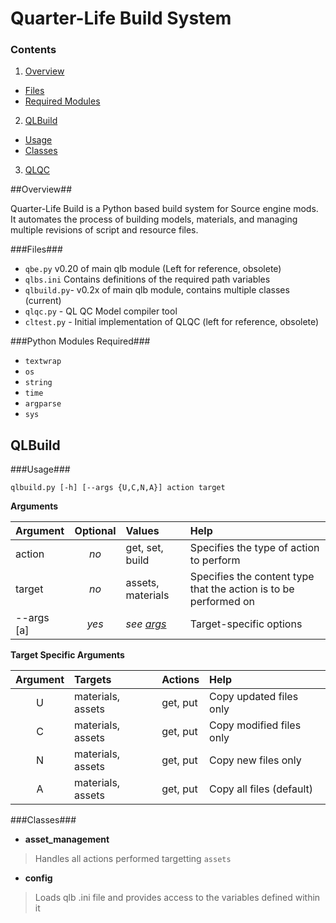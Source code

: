 Quarter-Life Build System
=================


### Contents ###
>
1. [Overview](#overview)
- [Files](#files)
- [Required Modules](#modules)
2. [QLBuild](#qlbuild)
- [Usage](#qlbusage)
- [Classes](#qlbclasses)
3. [QLQC](#qlqc)

<a name="overview"></a>

##Overview##

Quarter-Life Build is a Python based build system for Source engine mods. It automates the process of building models, materials, and managing multiple revisions of script and resource files.

###Files###
<a name="files"/>
>
-   `qbe.py` v0.20 of main qlb module (Left for reference, obsolete)
-   `qlbs.ini` Contains definitions of the required path variables
-  `qlbuild.py`- v0.2x of main qlb module, contains multiple classes (current)
-   `qlqc.py` - QL QC Model compiler tool
-   `cltest.py` - Initial implementation of QLQC (left for reference, obsolete)

###Python Modules Required###
>
+ `textwrap`
+ `os`
+ `string`
+ `time`
+ `argparse`
+ `sys`

<a name="qlbuild"></a>

QLBuild
-------

<a name="qlbusage"/>

###Usage###
>    
    qlbuild.py [-h] [--args {U,C,N,A}] action target

__Arguments__

Argument | Optional | Values | Help
:--------|:--------:|:-------|:--------------------
action | _no_ | get, set, build | Specifies the type of action to perform
target | _no_ | assets, materials | Specifies the content type that the action is to be performed on
--args [a] | _yes_ |_see [args](qlbargs)_ | Target-specific options

<a name="qlbargs"/>

__Target Specific Arguments__

Argument | Targets | Actions | Help
:----:|:--------|:--------|:-----
U | materials, assets | get, put | Copy updated files only
C | materials, assets | get, put | Copy modified files only
N | materials, assets | get, put | Copy new files only
A | materials, assets | get, put | Copy all files (default)

<a name="qlbclasses"/>

###Classes###
- __asset_management__
> Handles all actions performed targetting `assets` 
- __config__
> Loads qlb .ini file and provides access to the variables defined within it


